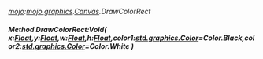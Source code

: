 _[mojo](../../modules/mojo/mojo-module.md):[mojo.graphics](../../modules/mojo/mojo-graphics.md).[Canvas](../../modules/mojo/mojo-graphics-canvas.md).DrawColorRect_
##### Method DrawColorRect:Void( x:[Float](../../modules/wonkey/wonkey-types-float.md),y:[Float](../../modules/wonkey/wonkey-types-float.md),w:[Float](../../modules/wonkey/wonkey-types-float.md),h:[Float](../../modules/wonkey/wonkey-types-float.md),color1:[std.graphics.Color](../../modules/std/std-graphics-color.md)=Color.Black,color2:[std.graphics.Color](../../modules/std/std-graphics-color.md)=Color.White )
